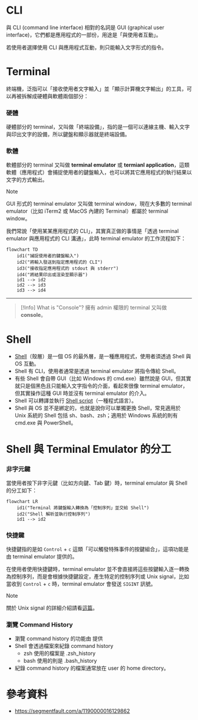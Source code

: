 # CLI

與 CLI (command line interface) 相對的名詞是 GUI (graphical user interface)，它們都是應用程式的一部份，用途是「與使用者互動」。

若使用者選擇使用 CLI 與應用程式互動，則只能輸入文字形式的指令。 

# Terminal

終端機，泛指可以「接收使用者文字輸入」並「顯示計算機文字輸出」的工具，可以再被拆解成硬體與軟體兩個部分：

### 硬體

硬體部分的 terminal，又叫做「終端設備」，指的是一個可以連線主機、輸入文字與印出文字的設備，所以鍵盤和顯示器就是終端設備。

### 軟體

軟體部分的 terminal 又叫做 **terminal emulator** 或 **termianl application**，這類軟體（應用程式）會捕捉使用者的鍵盤輸入，也可以將其它應用程式的執行結果以文字的方式輸出。

>[!Note]
>GUI 形式的 terminal emulator 又叫做 terminal window，現在大多數的 terminal emulator（比如 iTerm2 或 MacOS 內建的 Terminal）都屬於 terminal window。

我們常說「使用某某應用程式的 CLI」，其實真正做的事情是「透過 terminal emulator 與應用程式的 CLI 溝通」，此時 terminal emulator 的工作流程如下：

```mermaid
flowchart TD
    id1("捕捉使用者的鍵盤輸入")
    id2("將輸入發送到指定應用程式的 CLI")
    id3("接收指定應用程式的 stdout 與 stderr")
    id4("將結果印出或渲染至顯示器")
    id1 --> id2
    id2 --> id3
    id3 --> id4
```

---

>[!Info] What is "Console"?
>擁有 admin 權限的 terminal 又叫做 **console**。

# Shell

- [Shell](</Operating System/Shell/1 - Introduction.md>)（殼層）是一個 OS 的最外層，是一種應用程式，使用者須透過 Shell 與 OS 互動。
- Shell 有 CLI，使用者通常是透過 terminal emulator 將指令傳給 Shell。
- 有些 Shell 會自帶 GUI（比如 Windows 的 cmd.exe）雖然說是 GUI，但其實就只是個黑色且只能輸入文字指令的介面，看起來很像 terminal emulator，但其實操作這種 GUI 時並沒有 terminal emulator 的介入。
- Shell 可以轉譯並執行 [Shell script](</Operating System/Shell/2 - Shell Script Overview.md>)（一種程式語言）。
- Shell 與 OS 並不是綁定的，也就是說你可以單獨更換 Shell，常見適用於 Unix 系統的 Shell 包括 sh、bash、zsh；適用於 Windows 系統的則有 cmd.exe 與 PowerShell。

# Shell 與 Terminal Emulator 的分工

### 非字元鍵

當使用者按下非字元鍵（比如方向鍵、Tab 鍵）時，terminal emulator 與 Shell 的分工如下：

```mermaid
flowchart LR
    id1("Terminal 將鍵盤輸入轉換為「控制序列」並交給 Shell")
    id2("Shell 解析並執行控制序列")
    id1 --> id2
```

### 快捷鍵

快捷鍵指的是如 `Control` + `c` 這類「可以觸發特殊事件的按鍵組合」，這項功能是由 terminal emulator 提供的。

在使用者使用快捷鍵時，terminal emulator 並不會直接將這些按鍵輸入逐一轉換為控制序列，而是會根據快捷鍵設定，產生特定的控制序列或 Unix signal，比如當收到  `Control` + `c` 時，terminal emulator 會發送 `SIGINT` 訊號。

>[!Note]
>關於 Unix signal 的詳細介紹請看[這篇](</Operating System/Job Control.draft.md>)。

### 瀏覽 Command History

- 瀏覽 command history 的功能由  提供
- Shell 會透過檔案來紀錄 command history
    - zsh 使用的檔案是 .zsh_history
    - bash 使用的則是 .bash_history
- 紀錄 command history 的檔案通常放在 user 的 home directory。

# 參考資料

- <https://segmentfault.com/a/1190000016129862>
